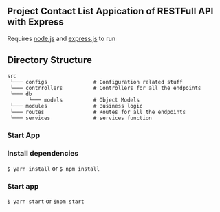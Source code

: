 ## Project Contact List Appication of RESTFull API with Express

Requires [node.js](https://nodejs.org/en/) and [express.js](https://expressjs.com/) to run

## Directory Structure

```
src
 └─── configs               # Configuration related stuff
 └─── contrrollers          # Controllers for all the endpoints
 └─── db
       └─── models          # Object Models
 └─── modules               # Business logic
 └─── routes                # Routes for all the endpoints
 └─── services              # services function
```

### Start App

### Install dependencies

`$ yarn install` or `$ npm install`

### Start app

`$ yarn start` or `$npm start`
